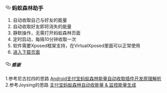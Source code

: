 <h3><a id="user-content-------蚂蚁森林助手--" class="anchor" aria-hidden="true" href="#------蚂蚁森林助手--"><svg class="octicon octicon-link" viewBox="0 0 16 16" version="1.1" width="16" height="16" aria-hidden="true"><path fill-rule="evenodd" d="M4 9h1v1H4c-1.5 0-3-1.69-3-3.5S2.55 3 4 3h4c1.45 0 3 1.69 3 3.5 0 1.41-.91 2.72-2 3.25V8.59c.58-.45 1-1.27 1-2.09C10 5.22 8.98 4 8 4H4c-.98 0-2 1.22-2 2.5S3 9 4 9zm9-3h-1v1h1c1 0 2 1.22 2 2.5S13.98 12 13 12H9c-.98 0-2-1.22-2-2.5 0-.83.42-1.64 1-2.09V6.25c-1.09.53-2 1.84-2 3.25C6 11.31 7.55 13 9 13h4c1.45 0 3-1.69 3-3.5S14.5 6 13 6z"></path></svg></a>
  <span>
    <span>蚂蚁森林助手</span>
  </span>
</h3>
<div></div>
<ol>
  <li>
    <div></div>
    自动收取自己与好友的能量</li>
  <li>
    <div></div>
    自动收取好友即将消失的能量</li>
  <li>
    <div></div>
    静默操作，无需打开蚂蚁森林页面</li>
  <li>
    <div></div>
    定时启动，每隔10分钟收取一次</li>
  <li>
    <div></div>
    软件需要Xposed框架支持，在VirtualXposed里面可以正常使用</li>
  <li>
    <div></div>
    <a href="https://github.com/WithHades/forestHook/releases">进入下载页面</a>
  </li>
</ol>
<div></div>
<div>
  <a name="user-content-e6849fe8b0a2_2"></a>
  <a id="user-content-e6849fe8b0a2_2"></a>
  <a name="user-content-感谢"></a>
  <a id="user-content-感谢"></a>
</div>
<h5><a id="user-content---感谢" class="anchor" aria-hidden="true" href="#--感谢"><svg class="octicon octicon-link" viewBox="0 0 16 16" version="1.1" width="16" height="16" aria-hidden="true"><path fill-rule="evenodd" d="M4 9h1v1H4c-1.5 0-3-1.69-3-3.5S2.55 3 4 3h4c1.45 0 3 1.69 3 3.5 0 1.41-.91 2.72-2 3.25V8.59c.58-.45 1-1.27 1-2.09C10 5.22 8.98 4 8 4H4c-.98 0-2 1.22-2 2.5S3 9 4 9zm9-3h-1v1h1c1 0 2 1.22 2 2.5S13.98 12 13 12H9c-.98 0-2-1.22-2-2.5 0-.83.42-1.64 1-2.09V6.25c-1.09.53-2 1.84-2 3.25C6 11.31 7.55 13 9 13h4c1.45 0 3-1.69 3-3.5S14.5 6 13 6z"></path></svg></a>
  <span>感谢</span>
</h5>
<div></div>
<p>1.参考尼古拉四的思路 <a href="https://www.52pojie.cn/thread-794312-1-1.html" rel="nofollow">Android支付宝蚂蚁森林能量自动收取插件开发原理解析</a>
  <br> 2.参考Joysing的思路
  <a href="https://github.com/Joysing/AlipayAutoGetForest">支付宝蚂蚁森林自动收能量 &amp; 监控能量生成</a>
</p>
